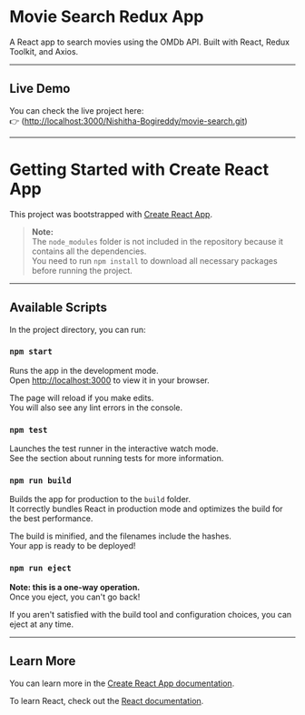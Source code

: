 # Movie Search Redux App

A React app to search movies using the OMDb API. Built with React, Redux Toolkit, and Axios.

---

## Live Demo

You can check the live project here:  
👉 ([http://localhost:3000/Nishitha-Bogireddy/movie-search.git](http://localhost:3000/Nishitha-Bogireddy/movie-search.git))

---

# Getting Started with Create React App

This project was bootstrapped with [Create React App](https://github.com/Nishitha-Bogireddy/movie-search.git).


> **Note:**  
> The `node_modules` folder is not included in the repository because it contains all the dependencies.  
> You need to run `npm install` to download all necessary packages before running the project.

---

## Available Scripts

In the project directory, you can run:

### `npm start`

Runs the app in the development mode.  
Open [http://localhost:3000](http://localhost:3000) to view it in your browser.

The page will reload if you make edits.  
You will also see any lint errors in the console.

### `npm test`

Launches the test runner in the interactive watch mode.  
See the section about running tests for more information.

### `npm run build`

Builds the app for production to the `build` folder.  
It correctly bundles React in production mode and optimizes the build for the best performance.

The build is minified, and the filenames include the hashes.  
Your app is ready to be deployed!

### `npm run eject`

**Note: this is a one-way operation.**  
Once you eject, you can't go back!  

If you aren't satisfied with the build tool and configuration choices, you can eject at any time.

---

## Learn More

You can learn more in the [Create React App documentation](https://facebook.github.io/create-react-app/docs/getting-started).

To learn React, check out the [React documentation](https://reactjs.org/).

